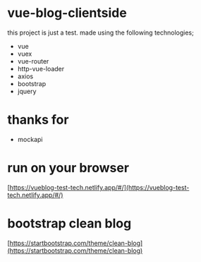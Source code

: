 # vue-blog-clientside

this project is just a test. made using the following technologies;

- vue 
- vuex
- vue-router
- http-vue-loader
- axios
- bootstrap
- jquery

# thanks for

- mockapi

# run on your browser

[https://vueblog-test-tech.netlify.app/#/](https://vueblog-test-tech.netlify.app/#/)

# bootstrap clean blog

[https://startbootstrap.com/theme/clean-blog](https://startbootstrap.com/theme/clean-blog)
